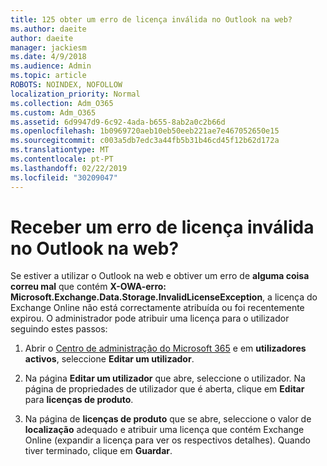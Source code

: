 ```yaml
---
title: 125 obter um erro de licença inválida no Outlook na web?
ms.author: daeite
author: daeite
manager: jackiesm
ms.date: 4/9/2018
ms.audience: Admin
ms.topic: article
ROBOTS: NOINDEX, NOFOLLOW
localization_priority: Normal
ms.collection: Adm_O365
ms.custom: Adm_O365
ms.assetid: 6d9947d9-6c92-4ada-b655-8ab2a0c2b66d
ms.openlocfilehash: 1b0969720aeb10eb50eeb221ae7e467052650e15
ms.sourcegitcommit: c003a5db7edc3a44fb5b31b46cd45f12b62d172a
ms.translationtype: MT
ms.contentlocale: pt-PT
ms.lasthandoff: 02/22/2019
ms.locfileid: "30209047"
---
```

# <a name="getting-an-invalid-license-error-in-outlook-on-the-web"></a>Receber um erro de licença inválida no Outlook na web?

Se estiver a utilizar o Outlook na web e obtiver um erro de **alguma coisa correu mal** que contém **X-OWA-erro: Microsoft.Exchange.Data.Storage.InvalidLicenseException**, a licença do Exchange Online não está correctamente atribuída ou foi recentemente expirou. O administrador pode atribuir uma licença para o utilizador seguindo estes passos:
  
1. Abrir o [Centro de administração do Microsoft 365](https://portal.office.com/adminportal/home#/homepage) e em **utilizadores activos**, seleccione **Editar um utilizador**.
    
2. Na página **Editar um utilizador** que abre, seleccione o utilizador. Na página de propriedades de utilizador que é aberta, clique em **Editar** para **licenças de produto**.
    
3. Na página de **licenças de produto** que se abre, seleccione o valor de **localização** adequado e atribuir uma licença que contém Exchange Online (expandir a licença para ver os respectivos detalhes). Quando tiver terminado, clique em **Guardar**.
    


